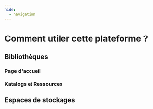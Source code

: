 ```yaml
---
hide:
  - navigation
---
```


# Comment utiler cette plateforme ?

## Bibliothèques

### Page d'accueil

### Katalogs et Ressources

## Espaces de stockages

<style>     
.md-footer{
        display:block;
}
</style>